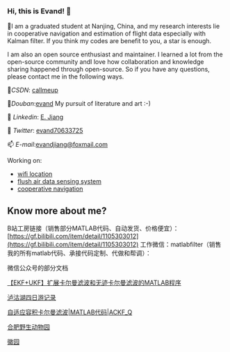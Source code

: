 ### Hi, this is Evand! 👋

🔭I am a graduated student at Nanjing, China, and my research interests lie in cooperative navigation and estimation of flight data especially with Kalman filter. If you think my codes are benefit to you, a star is enough.

I am also an open source enthusiast and maintainer. I learned a lot from the open-source community andI love how collaboration and knowledge sharing happened through open-source. So if you have any questions, please contact me in the following ways.

👯*CSDN*: <a href="https://blog.csdn.net/callmeup" target="_blank">callmeup</a> 

📖*Douban*:<a href="https://www.douban.com/people/170811349">evand</a> My pursuit of literature and art :-)

🌱 *Linkedin*: <a href="https://www.linkedin.com/in/%E4%BF%9D%E7%9D%BF-%E8%92%8B-966abb223" target="_blank">E. Jiang</a> 
 
💬 *Twitter*: <a href="https://twitter.com/evand70633725" target="_blank">evand70633725</a> 

📫 *E-mail*:evandjiang@foxmail.com

Working on:

- [wifi location](https://github.com/evandworld/wifi-location/)
- [flush air data sensing system](https://github.com/evandworld/FADSpublic)
- [cooperative navigation](https://github.com/evandworld/distributedCNpublic)

## Know more about me?
B站工房链接（销售部分MATLAB代码、自动发货、价格便宜）：[https://gf.bilibili.com/item/detail/1105303012](https://gf.bilibili.com/item/detail/1105303012) 
工作微信：matlabfilter（销售我的所有matlab代码、承接代码定制、代做和帮调）：


微信公众号的部分文档

[【EKF+UKF】扩展卡尔曼滤波和无迹卡尔曼滤波的MATLAB程序](https://mp.weixin.qq.com/s?__biz=MzI3NDYyNDY4OQ==&mid=2247484247&idx=1&sn=63ad2284348d8e676112a835def2dbce&chksm=eb107a89dc67f39f2f4894fd18765bbb364e61129de0670181ec61a3be4b5b39a1389c984d61&token=112691130&lang=zh_CN#rd)

[泸沽湖四日游记录](https://mp.weixin.qq.com/s/XOpd05QqJHVRZnUhP54hpg)

[自适应容积卡尔曼滤波|MATLAB代码|ACKF_Q](https://mp.weixin.qq.com/s?__biz=MzI3NDYyNDY4OQ==&mid=2247484273&idx=1&sn=deff2c47d2b2673657d43171418ed313&chksm=eb107aafdc67f3b9eb71737103ff3a832f3f909d22ff8052230cda9c9307ce60109e7b746dec&token=112691130&lang=zh_CN#rd)

[合肥野生动物园](https://mp.weixin.qq.com/s/IVpivtVqEzcaUPCExj6M-A)

[徽园](https://mp.weixin.qq.com/s/mONCOIqgM-7wcVZGdKpiPw)


<!--
**evandworld/evandworld** is a ✨ _special_ ✨ repository because its `README.md` (this file) appears on your GitHub profile.

Here are some ideas to get you started:

- 🔭 I’m currently working on ...
- 🌱 I’m currently learning ...
- 👯 I’m looking to collaborate on ...
- 🤔 I’m looking for help with ...
- 💬 Ask me about ...
- 📫 How to reach me: ...
- 😄 Pronouns: ...
- ⚡ Fun fact: ...
-->
